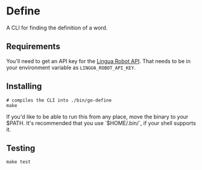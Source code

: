 # Define

A CLI for finding the definition of a word.

## Requirements

You'll need to get an API key for the [Lingua Robot
API](https://rapidapi.com/rokish/api/lingua-robot/endpoints). That needs to be
in your environment variable as `LINGUA_ROBOT_API_KEY`.

## Installing

```
# compiles the CLI into ./bin/go-define
make
```

If you'd like to be able to run this from any place, move the binary to your
$PATH. It's recommended that you use `$HOME/.bin/`, if your shell supports it.

## Testing

```
make test
```
